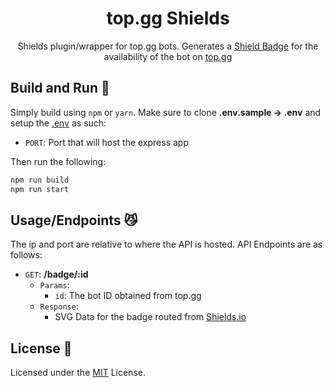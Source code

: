 <h1 align='center'>
  top.gg Shields
</h1>
<p align='center'>
  Shields plugin/wrapper for top.gg bots. Generates a <a href='https://shields.io'>Shield Badge</a> for the availability of the bot on <a href='https://top.gg'>top.gg</a>
</p>

## Build and Run 🚀
Simply build using `npm` or `yarn`. Make sure to clone **.env.sample -> .env** and setup the [.env](.env.sample) as such:
- `PORT`: Port that will host the express app

Then run the following:
```sh
npm run build
npm run start
```

## Usage/Endpoints 😼
The ip and port are relative to where the API is hosted. API Endpoints are as follows:
- `GET`: **/badge/:id**
  - `Params`:
    - `id`: The bot ID obtained from top.gg
  - `Response`:
    - SVG Data for the badge routed from [Shields.io](https://shields.io)

## License 📔
Licensed under the [MIT](LICENSE) License.
